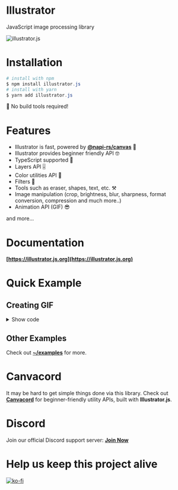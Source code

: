 # Illustrator

JavaScript image processing library

<img src="https://raw.githubusercontent.com/CesiumLabs/illustrator.js/06de5d9cb50f8e4caf76fd20bb16cefc3fdef396/assets/logo.png" alt="illustrator.js" />

# Installation

```powershell
# install with npm
$ npm install illustrator.js
# install with yarn
$ yarn add illustrator.js
```

🎉 No build tools required!

# Features

* Illustrator is fast, powered by **[@napi-rs/canvas](https://github.com/Brooooooklyn/canvas)** 🚀
* Illustrator provides beginner friendly API 🤓
* TypeScript supported 💪
* Layers API 🎚️
* Color utilities API 🎨
* Filters 📸
* Tools such as eraser, shapes, text, etc. ⚒️
* Image manipulation (crop, brightness, blur, sharpness, format conversion, compression and much more..)
* Animation API (GIF) 😎

and more...

# Documentation

**[https://illustrator.js.org](https://illustrator.js.org)**

# Quick Example

## Creating GIF

<details>
<summary>Show code</summary>

```js
// import
import { Illustrator, Tools } from "illustrator.js";
import fs from "fs";

// create illustrator instance
const illustrator = new Illustrator(512, 512);

// colors array
const colors = ["#FFFFFF", "#FF0000", "#FFFF00", "#FF00FF", "#00FF00", "#0000FF"];

// for a color in colors array, create new layer and fill the layer with that color
for (const color of colors) {
    // create new layer
    const layer = illustrator.layers.createLayer({
        name: color
    });
    // create background color tool
    const bgTool = new Tools.BackgroundColorTool(layer);
    // set fill color
    bgTool.setFillColor(color);
    // fill background
    bgTool.fill(0, 0, illustrator.width, illustrator.height);
    // render this tool to the layer
    bgTool.render();
}

// get animation api
const animation = illustrator.animation;
// get all layers and transform to animation frame
const layers = illustrator.layers.getAllLayers().map(m => ({
    duration: 500,
    frame: m.layer
}));
// animation config, set repeat to infinite (or 0) and add our layers to frames
animation.setRepeat(0).addFrames(layers);

// render the frames
const output = await animation.createAnimation();
// write the output file
output.pipe(fs.createWriteStream("./animation.gif"));
```

#### Output Preview

<img src="https://raw.githubusercontent.com/CesiumLabs/illustrator.js/main/examples/gif/animation.gif" alt="gif-example" height="128" width="128" />
</details>

## Other Examples

Check out **[~/examples](https://github.com/CesiumLabs/illustrator.js/tree/main/examples)** for more.

# Canvacord

It may be hard to get simple things done via this library.
Check out **[Canvacord](https://github.com/CesiumLabs/canvacord)** for beginner-friendly utility APIs, built with **Illustrator.js**.

# Discord

Join our official Discord support server: **[Join Now](https://discord.gg/uqB8kxh)**

# Help us keep this project alive

[![ko-fi](https://ko-fi.com/img/githubbutton_sm.svg)](https://ko-fi.com/G2G05KFHP)